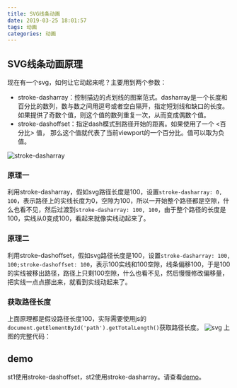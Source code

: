 ```yaml
---
title: SVG线条动画
date: 2019-03-25 18:01:57
tags: 动画
categories: 动画
---
```


## SVG线条动画原理
现在有一个svg，如何让它动起来呢？主要用到两个参数：
* stroke-dasharray：控制描边的点划线的图案范式。dasharray是一个长度和百分比的数列，数与数之间用逗号或者空白隔开，指定短划线和缺口的长度。如果提供了奇数个值，则这个值的数列重复一次，从而变成偶数个值。
* stroke-dashoffset：指定dash模式到路径开始的距离。如果使用了一个 <百分比> 值， 那么这个值就代表了当前viewport的一个百分比。值可以取为负值。

![stroke-dasharray](/img/stroke-dasharray.png)

### 原理一
利用stroke-dasharray，假如svg路径长度是100，设置`stroke-dasharray: 0, 100`，表示路径上的实线长度为0，空隙为100，所以一开始整个路径都是空隙，什么也看不见，然后过渡到`stroke-dasharray: 100, 100`，由于整个路径的长度是100，实线从0变成100，看起来就像实线动起来了。

### 原理二
利用stroke-dashoffset，假如svg路径长度是100，设置`stroke-dasharray: 100, 100;stroke-dashoffset: 100`，表示100实线和100空隙，线条偏移100，于是100的实线被移出路径，路径上只剩100空隙，什么也看不见，然后慢慢修改偏移量，把实线一点点挪出来，就看到实线动起来了。

### 获取路径长度
上面原理都是假设路径长度100，实际需要使用js的`document.getElementById('path').getTotalLength()`获取路径长度。
![svg](/img/svg-animation.webp)
上图的完整代码：

## demo
st1使用stroke-dashoffset，st2使用stroke-dasharray。请查看[demo](https://codepen.io/lovelyun/pen/QoRrRz)。
